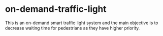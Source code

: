 # on-demand-traffic-light
This is an on-demand smart traffic light system and the main objective is to decrease waiting time for pedestrians as they have higher priority.
